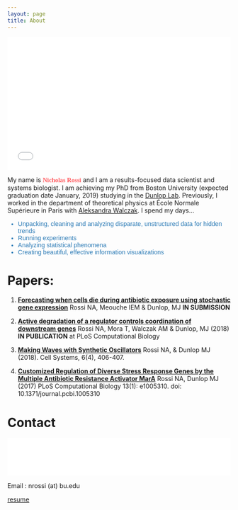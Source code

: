 ```yaml
---
layout: page
title: About
---
```

  <link href='https://fonts.googleapis.com/css?family=Permanent+Marker' rel='stylesheet' type='text/css'>

<iframe src="brand-logo/index.html" width="100%"  height="300px" frameBorder="0"></iframe>

<style>
ul{
  font-family: 'Permanent Marker', sans-serif;
   color: #2c7bb6;
}
</style>

My name is  <span style="color:#ff5e62; font-family:Permanent Marker">**Nicholas Rossi**</span> and I am a results-focused data scientist and systems biologist. I am achieving my PhD from Boston University (expected graduation date January, 2019) studying in the <a href="http://www.dunloplab.com/">Dunlop Lab</a>. Previously, I worked in the department of theoretical physics at École Normale Supérieure in Paris with [Aleksandra Walczak](http://www.phys.ens.fr/~awalczak/). I spend my days...

* Unpacking, cleaning and analyzing disparate, unstructured data for hidden trends
* Running experiments
* Analyzing statistical phenomena
* Creating beautiful, effective information visualizations




# Papers:
1. [**Forecasting when cells die during antibiotic exposure using stochastic gene expression**](https://www.biorxiv.org/content/early/2018/02/26/272120) Rossi NA, Meouche IEM & Dunlop, MJ  **IN SUBMISSION**
2. [**Active degradation of a regulator controls coordination of downstream genes**](https://www.biorxiv.org/content/early/2018/02/26/272120)
Rossi NA, Mora T, Walczak AM & Dunlop, MJ (2018) **IN PUBLICATION** at PLoS Computational Biology

3. [**Making Waves with Synthetic Oscillators**](https://www.sciencedirect.com/science/article/pii/S2405471218301418) Rossi NA, & Dunlop MJ (2018). Cell Systems, 6(4), 406-407.

4. [**Customized Regulation of Diverse Stress Response Genes by the Multiple Antibiotic Resistance Activator MarA**](https://journals.plos.org/ploscompbiol/article?id=10.1371/journal.pcbi.1005310)
Rossi NA, Dunlop MJ (2017) PLoS Computational Biology 13(1): e1005310. doi: 10.1371/journal.pcbi.1005310


# Contact
<style>
iframe{
    overflow:hidden;
}
</style>
<iframe src="brand-logo/buttons.html" width="100%"  height="85px" frameBorder="0" ></iframe>

Email : nrossi (at) bu.edu


[resume](resume.pdf)
